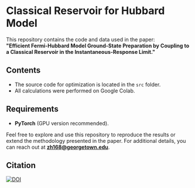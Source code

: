 # Classical Reservoir for Hubbard Model

This repository contains the code and data used in the paper:  
**"Efficient Fermi-Hubbard Model Ground-State Preparation by Coupling to a Classical Reservoir in the Instantaneous-Response Limit."**

## Contents
- The source code for optimization is located in the `src` folder.  
- All calculations were performed on Google Colab.

## Requirements
- **PyTorch** (GPU version recommended).

Feel free to explore and use this repository to reproduce the results or extend the methodology presented in the paper. For additional details, you can reach out at **zh168@georgetown.edu**.

## Citation
[![DOI](https://zenodo.org/badge/888142353.svg)](https://doi.org/10.5281/zenodo.14722296)
